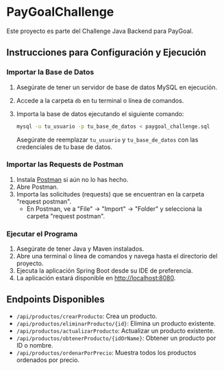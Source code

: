 # PayGoalChallenge

Este proyecto es parte del Challenge Java Backend para PayGoal.

## Instrucciones para Configuración y Ejecución

### Importar la Base de Datos

1. Asegúrate de tener un servidor de base de datos MySQL en ejecución.
2. Accede a la carpeta `db` en tu terminal o línea de comandos.
3. Importa la base de datos ejecutando el siguiente comando:

    ```bash
    mysql -u tu_usuario -p tu_base_de_datos < paygoal_challenge.sql
    ```

   Asegúrate de reemplazar `tu_usuario` y `tu_base_de_datos` con las credenciales de tu base de datos.

### Importar las Requests de Postman

1. Instala [Postman](https://www.postman.com/) si aún no lo has hecho.
2. Abre Postman.
3. Importa las solicitudes (requests) que se encuentran en la carpeta "request postman".
   - En Postman, ve a "File" -> "Import" -> "Folder" y selecciona la carpeta "request postman".

### Ejecutar el Programa

1. Asegúrate de tener Java y Maven instalados.
2. Abre una terminal o línea de comandos y navega hasta el directorio del proyecto.
3. Ejecuta la aplicación Spring Boot desde su IDE de preferencia.
4. La aplicación estará disponible en [http://localhost:8080](http://localhost:8080).

## Endpoints Disponibles

- `/api/productos/crearProducto`: Crea un producto.
- `/api/productos/eliminarProducto/{id}`: Elimina un producto existente.
- `/api/productos/actualizarProducto`: Actualizar un producto existente.
- `/api/productos/obtenerProducto/{idOrName}`: Obtener un producto por ID o nombre.
- `/api/productos/ordenarPorPrecio`: Muestra todos los productos ordenados por precio.

